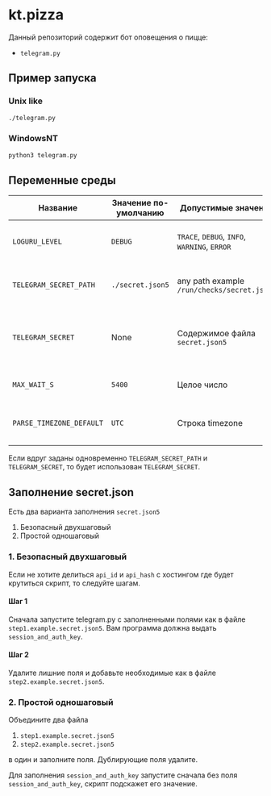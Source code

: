 # kt.pizza
Данный репозиторий содержит бот оповещения о пицце:

* `telegram.py`

## Пример запуска

### Unix like

```bash
./telegram.py
```

### WindowsNT

```cmd
python3 telegram.py
```

## Переменные среды

| Название                 | Значение по-умолчанию                 | Допустимые значения                          | Описание   |
|--------------------------|---------------------------------------|----------------------------------------------|------------|
| `LOGURU_LEVEL`           | `DEBUG`                               | `TRACE`, `DEBUG`, `INFO`, `WARNING`, `ERROR` | Уровень журналирования информации в консоль.
| `TELEGRAM_SECRET_PATH`   | `./secret.json5`                      | any path example `/run/checks/secret.json5`  | Место в файловой системе, где хранятся секретные настройки.
| `TELEGRAM_SECRET`        | None                                  | Содержимое файла `secret.json5`              | Вместо пути `TELEGRAM_SECRET_PATH` можно передать содержимое json файла прям в этой переменной.
| `MAX_WAIT_S`             | `5400`                                | Целое число                                  | Насколько часто можно присылать уведомления.
| `PARSE_TIMEZONE_DEFAULT` | `UTC`                                 | Строка timezone                              | Если пользователь не указал часовой пояс, какой часовой пояс считать?

Если вдруг заданы одновременно `TELEGRAM_SECRET_PATH` и `TELEGRAM_SECRET`, то будет использован `TELEGRAM_SECRET`.

## Заполнение secret.json

Есть два варианта заполнения `secret.json5`

1. Безопасный двухшаговый
2. Простой одношаговый

### 1. Безопасный двухшаговый

Если не хотите делиться `api_id` и `api_hash` с хостингом где будет крутиться скрипт, то следуйте шагам.

#### Шаг 1

Сначала запустите telegram.py с заполненными полями как в файле `step1.example.secret.json5`. Вам программа должна выдать `session_and_auth_key`.

#### Шаг 2

Удалите лишние поля и добавьте необходимые как в файле `step2.example.secret.json5`.

### 2. Простой одношаговый

Объедините два файла

1. `step1.example.secret.json5`
2. `step2.example.secret.json5`

в один и заполните поля. Дублирующие поля удалите.

Для заполнения `session_and_auth_key` запустите сначала без поля `session_and_auth_key`, скрипт подскажет его значение.
